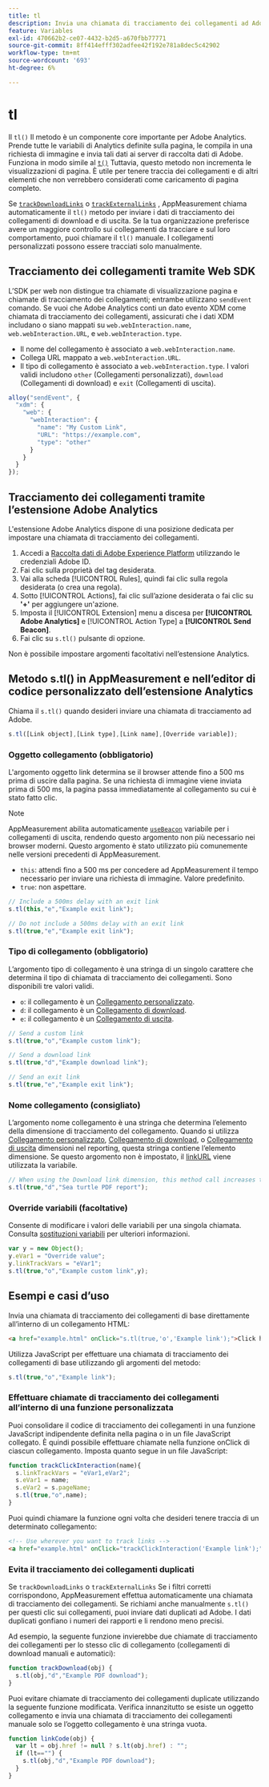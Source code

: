 ```yaml
---
title: tl
description: Invia una chiamata di tracciamento dei collegamenti ad Adobe.
feature: Variables
exl-id: 470662b2-ce07-4432-b2d5-a670fbb77771
source-git-commit: 8ff414efff302adfee42f192e781a8dec5c42902
workflow-type: tm+mt
source-wordcount: '693'
ht-degree: 6%

---
```


# tl

Il `tl()` Il metodo è un componente core importante per Adobe Analytics. Prende tutte le variabili di Analytics definite sulla pagina, le compila in una richiesta di immagine e invia tali dati ai server di raccolta dati di Adobe. Funziona in modo simile al [`t()`](t-method.md) Tuttavia, questo metodo non incrementa le visualizzazioni di pagina. È utile per tenere traccia dei collegamenti e di altri elementi che non verrebbero considerati come caricamento di pagina completo.

Se [`trackDownloadLinks`](../config-vars/trackdownloadlinks.md) o [`trackExternalLinks`](../config-vars/trackexternallinks.md) , AppMeasurement chiama automaticamente il `tl()` metodo per inviare i dati di tracciamento dei collegamenti di download e di uscita. Se la tua organizzazione preferisce avere un maggiore controllo sui collegamenti da tracciare e sul loro comportamento, puoi chiamare il `tl()` manuale. I collegamenti personalizzati possono essere tracciati solo manualmente.

## Tracciamento dei collegamenti tramite Web SDK

L’SDK per web non distingue tra chiamate di visualizzazione pagina e chiamate di tracciamento dei collegamenti; entrambe utilizzano `sendEvent` comando. Se vuoi che Adobe Analytics conti un dato evento XDM come chiamata di tracciamento dei collegamenti, assicurati che i dati XDM includano o siano mappati su `web.webInteraction.name`, `web.webInteraction.URL`, e `web.webInteraction.type`.

* Il nome del collegamento è associato a `web.webInteraction.name`.
* Collega URL mappato a `web.webInteraction.URL`.
* Il tipo di collegamento è associato a `web.webInteraction.type`. I valori validi includono `other` (Collegamenti personalizzati), `download` (Collegamenti di download) e `exit` (Collegamenti di uscita).

```js
alloy("sendEvent", {
  "xdm": {
    "web": {
      "webInteraction": {
        "name": "My Custom Link",
        "URL": "https://example.com",
        "type": "other"
      }
    }
  }
});
```

## Tracciamento dei collegamenti tramite l’estensione Adobe Analytics

L&#39;estensione Adobe Analytics dispone di una posizione dedicata per impostare una chiamata di tracciamento dei collegamenti.

1. Accedi a [Raccolta dati di Adobe Experience Platform](https://experience.adobe.com/data-collection) utilizzando le credenziali Adobe ID.
1. Fai clic sulla proprietà del tag desiderata.
1. Vai alla scheda [!UICONTROL Rules], quindi fai clic sulla regola desiderata (o crea una regola).
1. Sotto [!UICONTROL Actions], fai clic sull’azione desiderata o fai clic su **&#39;+&#39;** per aggiungere un&#39;azione.
1. Imposta il [!UICONTROL Extension] menu a discesa per **[!UICONTROL Adobe Analytics]** e [!UICONTROL Action Type] a **[!UICONTROL Send Beacon]**.
1. Fai clic su `s.tl()` pulsante di opzione.

Non è possibile impostare argomenti facoltativi nell’estensione Analytics.

## Metodo s.tl() in AppMeasurement e nell’editor di codice personalizzato dell’estensione Analytics

Chiama il `s.tl()` quando desideri inviare una chiamata di tracciamento ad Adobe.

```js
s.tl([Link object],[Link type],[Link name],[Override variable]);
```

### Oggetto collegamento (obbligatorio)

L&#39;argomento oggetto link determina se il browser attende fino a 500 ms prima di uscire dalla pagina. Se una richiesta di immagine viene inviata prima di 500 ms, la pagina passa immediatamente al collegamento su cui è stato fatto clic.

>[!NOTE]
>
>AppMeasurement abilita automaticamente [`useBeacon`](../config-vars/usebeacon.md) variabile per i collegamenti di uscita, rendendo questo argomento non più necessario nei browser moderni. Questo argomento è stato utilizzato più comunemente nelle versioni precedenti di AppMeasurement.

* `this`: attendi fino a 500 ms per concedere ad AppMeasurement il tempo necessario per inviare una richiesta di immagine. Valore predefinito.
* `true`: non aspettare.

```JavaScript
// Include a 500ms delay with an exit link
s.tl(this,"e","Example exit link");

// Do not include a 500ms delay with an exit link
s.tl(true,"e","Example exit link");
```

### Tipo di collegamento (obbligatorio)

L’argomento tipo di collegamento è una stringa di un singolo carattere che determina il tipo di chiamata di tracciamento dei collegamenti. Sono disponibili tre valori validi.

* `o`: il collegamento è un [Collegamento personalizzato](/help/components/dimensions/custom-link.md).
* `d`: il collegamento è un [Collegamento di download](/help/components/dimensions/download-link.md).
* `e`: il collegamento è un [Collegamento di uscita](/help/components/dimensions/exit-link.md).

```js
// Send a custom link
s.tl(true,"o","Example custom link");

// Send a download link
s.tl(true,"d","Example download link");

// Send an exit link
s.tl(true,"e","Example exit link");
```

### Nome collegamento (consigliato)

L’argomento nome collegamento è una stringa che determina l’elemento della dimensione di tracciamento del collegamento. Quando si utilizza [Collegamento personalizzato](/help/components/dimensions/custom-link.md), [Collegamento di download](/help/components/dimensions/download-link.md), o [Collegamento di uscita](/help/components/dimensions/exit-link.md) dimensioni nel reporting, questa stringa contiene l’elemento dimensione. Se questo argomento non è impostato, il [linkURL](../config-vars/linkurl.md) viene utilizzata la variabile.

```js
// When using the Download link dimension, this method call increases the occurrences metric for "Sea turtle PDF report" by 1.
s.tl(true,"d","Sea turtle PDF report");
```

### Override variabili (facoltative)

Consente di modificare i valori delle variabili per una singola chiamata. Consulta [sostituzioni variabili](../../js/overrides.md) per ulteriori informazioni.

```js
var y = new Object();
y.eVar1 = "Override value";
y.linkTrackVars = "eVar1";
s.tl(true,"o","Example custom link",y);
```

## Esempi e casi d’uso

Invia una chiamata di tracciamento dei collegamenti di base direttamente all’interno di un collegamento HTML:

```HTML
<a href="example.html" onClick="s.tl(true,'o','Example link');">Click here</a>
```

Utilizza JavaScript per effettuare una chiamata di tracciamento dei collegamenti di base utilizzando gli argomenti del metodo:

```JavaScript
s.tl(true,"o","Example link");
```

### Effettuare chiamate di tracciamento dei collegamenti all’interno di una funzione personalizzata

Puoi consolidare il codice di tracciamento dei collegamenti in una funzione JavaScript indipendente definita nella pagina o in un file JavaScript collegato. È quindi possibile effettuare chiamate nella funzione onClick di ciascun collegamento. Imposta quanto segue in un file JavaScript:

```JavaScript
function trackClickInteraction(name){
  s.linkTrackVars = "eVar1,eVar2";
  s.eVar1 = name;
  s.eVar2 = s.pageName;
  s.tl(true,"o",name);
}
```

Puoi quindi chiamare la funzione ogni volta che desideri tenere traccia di un determinato collegamento:

```HTML
<!-- Use wherever you want to track links -->
<a href="example.html" onClick="trackClickInteraction('Example link');">Click here</a>
```

### Evita il tracciamento dei collegamenti duplicati

Se `trackDownloadLinks` o `trackExternalLinks` Se i filtri corretti corrispondono, AppMeasurement effettua automaticamente una chiamata di tracciamento dei collegamenti. Se richiami anche manualmente `s.tl()` per questi clic sui collegamenti, puoi inviare dati duplicati ad Adobe. I dati duplicati gonfiano i numeri dei rapporti e li rendono meno precisi.

Ad esempio, la seguente funzione invierebbe due chiamate di tracciamento dei collegamenti per lo stesso clic di collegamento (collegamenti di download manuali e automatici):

```JavaScript
function trackDownload(obj) {
  s.tl(obj,"d","Example PDF download");
}
```

Puoi evitare chiamate di tracciamento dei collegamenti duplicate utilizzando la seguente funzione modificata. Verifica innanzitutto se esiste un oggetto collegamento e invia una chiamata di tracciamento dei collegamenti manuale solo se l’oggetto collegamento è una stringa vuota.

```JavaScript
function linkCode(obj) {
  var lt = obj.href != null ? s.lt(obj.href) : "";
  if (lt=="") {
    s.tl(obj,"d","Example PDF download");
  }
}
```

